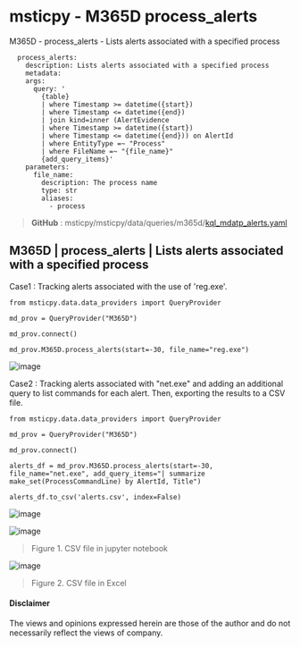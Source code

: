 # msticpy - M365D process_alerts

M365D - process_alerts - Lists alerts associated with a specified process
```
  process_alerts:
    description: Lists alerts associated with a specified process
    metadata:
    args:
      query: '
        {table}
        | where Timestamp >= datetime({start})
        | where Timestamp <= datetime({end})
        | join kind=inner (AlertEvidence
        | where Timestamp >= datetime({start})
        | where Timestamp <= datetime({end})) on AlertId
        | where EntityType =~ "Process"
        | where FileName =~ "{file_name}"
        {add_query_items}'
    parameters:
      file_name:
        description: The process name
        type: str
        aliases:
          - process
```
> **GitHub** : msticpy/msticpy/data/queries/m365d/[kql_mdatp_alerts.yaml](https://github.com/microsoft/msticpy/blob/main/msticpy/data/queries/m365d/kql_mdatp_alerts.yaml)


## M365D | process_alerts | Lists alerts associated with a specified process

Case1 : Tracking alerts associated with the use of 'reg.exe'.
```
from msticpy.data.data_providers import QueryProvider

md_prov = QueryProvider("M365D")

md_prov.connect()

md_prov.M365D.process_alerts(start=-30, file_name="reg.exe")
```
![image](https://user-images.githubusercontent.com/120234772/220569738-3b9a3552-7605-479b-97ad-b2b864655d0a.png)


Case2 : Tracking alerts associated with "net.exe" and adding an additional query to list commands for each alert. Then, exporting the results to a CSV file.
```
from msticpy.data.data_providers import QueryProvider

md_prov = QueryProvider("M365D")

md_prov.connect()

alerts_df = md_prov.M365D.process_alerts(start=-30, file_name="net.exe", add_query_items="| summarize make_set(ProcessCommandLine) by AlertId, Title")

alerts_df.to_csv('alerts.csv', index=False)
```
![image](https://user-images.githubusercontent.com/120234772/219591170-6b256fd0-f304-46ff-87ad-de5516873459.png)


![image](https://user-images.githubusercontent.com/120234772/221111523-bafad4f8-4b95-4f55-90e2-817f1dba853f.png)
> Figure 1. CSV file in jupyter notebook

![image](https://user-images.githubusercontent.com/120234772/221079291-e1c3190c-2612-4887-a9ea-c05d77342093.png)
> Figure 2. CSV file in Excel

#### Disclaimer
The views and opinions expressed herein are those of the author and do not necessarily reflect the views of company.




